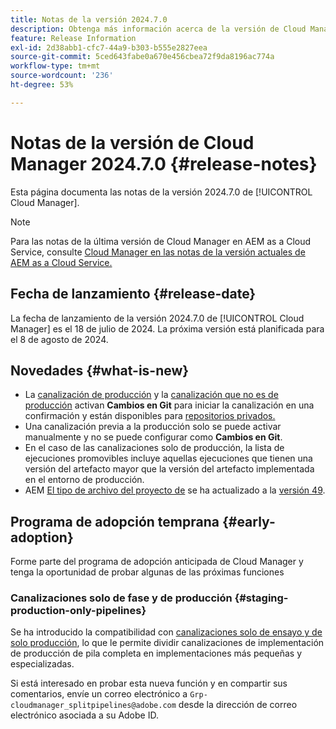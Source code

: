 ```yaml
---
title: Notas de la versión 2024.7.0
description: Obtenga más información acerca de la versión de Cloud Manager 2024.7.0.
feature: Release Information
exl-id: 2d38abb1-cfc7-44a9-b303-b555e2827eea
source-git-commit: 5ced643fabe0a670e456cbea72f9da8196ac774a
workflow-type: tm+mt
source-wordcount: '236'
ht-degree: 53%

---
```



# Notas de la versión de Cloud Manager 2024.7.0 {#release-notes}

Esta página documenta las notas de la versión 2024.7.0 de [!UICONTROL Cloud Manager].

>[!NOTE]
>
>Para las notas de la última versión de Cloud Manager en AEM as a Cloud Service, consulte [Cloud Manager en las notas de la versión actuales de AEM as a Cloud Service.](https://experienceleague.adobe.com/en/docs/experience-manager-cloud-service/content/release-notes/cloud-manager/current)

## Fecha de lanzamiento {#release-date}

La fecha de lanzamiento de la versión 2024.7.0 de [!UICONTROL Cloud Manager] es el 18 de julio de 2024. La próxima versión está planificada para el 8 de agosto de 2024.

## Novedades {#what-is-new}

* La [canalización de producción](/help/using/production-pipelines.md#adding-production-pipeline) y la [canalización que no es de producción](/help/using/non-production-pipelines.md#adding-non-production-pipeline) activan **Cambios en Git** para iniciar la canalización en una confirmación y están disponibles para [repositorios privados.](/help/managing-code/private-repositories.md)
* Una canalización previa a la producción solo se puede activar manualmente y no se puede configurar como **Cambios en Git**.
* En el caso de las canalizaciones solo de producción, la lista de ejecuciones promovibles incluye aquellas ejecuciones que tienen una versión del artefacto mayor que la versión del artefacto implementada en el entorno de producción.
* AEM [El tipo de archivo del proyecto de](https://experienceleague.adobe.com/es/docs/experience-manager-core-components/using/developing/archetype/overview) se ha actualizado a la [versión 49](https://github.com/adobe/aem-project-archetype/tree/aem-project-archetype-49).


## Programa de adopción temprana {#early-adoption}

Forme parte del programa de adopción anticipada de Cloud Manager y tenga la oportunidad de probar algunas de las próximas funciones

### Canalizaciones solo de fase y de producción {#staging-production-only-pipelines}

Se ha introducido la compatibilidad con [canalizaciones solo de ensayo y de solo producción](/help/using/stage-prod-only.md), lo que le permite dividir canalizaciones de implementación de producción de pila completa en implementaciones más pequeñas y especializadas.

Si está interesado en probar esta nueva función y en compartir sus comentarios, envíe un correo electrónico a `Grp-cloudmanager_splitpipelines@adobe.com` desde la dirección de correo electrónico asociada a su Adobe ID.

